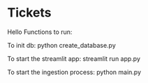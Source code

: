 # Tickets
Hello
Functions to run:

To init db:
python create_database.py

To start the streamlit app:
streamlit run app.py

To start the ingestion process:
python main.py

